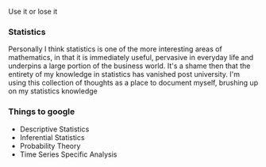 Use it or lose it



### Statistics
Personally I think statistics is one of the more interesting areas of mathematics, in that it is immediately useful, pervasive in everyday life and underpins a large portion of the business world. It's a shame then that the entirety of my knowledge in statistics has vanished post university. I'm using this collection of thoughts as a place to document myself, brushing up on my statistics knowledge





### Things to google
- Descriptive Statistics
- Inferential Statistics
- Probability Theory
- Time Series Specific Analysis